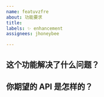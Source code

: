 ```yaml
---
name: featuvzfre
about: 功能要求
title: 
labels: ✨ enhancement
assignees: jhoneybee

---
```



## 这个功能解决了什么问题？

<!--
请尽可能详尽地说明这个需求的用例和场景。最重要的是：解释清楚是怎样的用户体验需求催生了这个功能上的需求。
-->

## 你期望的 API 是怎样的？

<!--
描述一下你期望这个新功能的 API 是如何使用的，并提供一些代码示例。请用 Markdown 格式化你的代码片段。
-->
